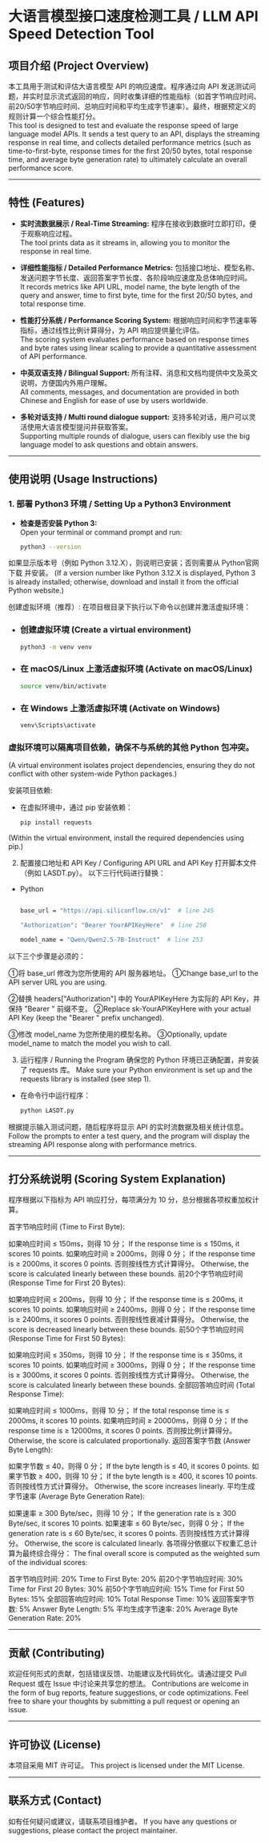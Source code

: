 # 大语言模型接口速度检测工具 / LLM API Speed Detection Tool

## 项目介绍 (Project Overview)
本工具用于测试和评估大语言模型 API 的响应速度。程序通过向 API 发送测试问题，并实时显示流式返回的响应，同时收集详细的性能指标（如首字节响应时间、前20/50字节响应时间、总响应时间和平均生成字节速率）。最终，根据预定义的规则计算一个综合性能打分。  
This tool is designed to test and evaluate the response speed of large language model APIs. It sends a test query to an API, displays the streaming response in real time, and collects detailed performance metrics (such as time-to-first-byte, response times for the first 20/50 bytes, total response time, and average byte generation rate) to ultimately calculate an overall performance score.

---

## 特性 (Features)
- **实时流数据展示 / Real-Time Streaming:** 程序在接收到数据时立即打印，便于观察响应过程。  
  The tool prints data as it streams in, allowing you to monitor the response in real time.
  
- **详细性能指标 / Detailed Performance Metrics:** 包括接口地址、模型名称、发送问题字节长度、返回答案字节长度、各阶段响应速度及总体响应时间。  
  It records metrics like API URL, model name, the byte length of the query and answer, time to first byte, time for the first 20/50 bytes, and total response time.
  
- **性能打分系统 / Performance Scoring System:** 根据响应时间和字节速率等指标，通过线性比例计算得分，为 API 响应提供量化评估。  
  The scoring system evaluates performance based on response times and byte rates using linear scaling to provide a quantitative assessment of API performance.
  
- **中英双语支持 / Bilingual Support:** 所有注释、消息和文档均提供中文及英文说明，方便国内外用户理解。  
  All comments, messages, and documentation are provided in both Chinese and English for ease of use by users worldwide.

- **多轮对话支持 / Multi round dialogue support:** 支持多轮对话，用户可以灵活使用大语言模型提问并获取答案。  
  Supporting multiple rounds of dialogue, users can flexibly use the big language model to ask questions and obtain answers.
  
---

## 使用说明 (Usage Instructions)

### 1. 部署 Python3 环境 / Setting Up a Python3 Environment
- **检查是否安装 Python 3:**  
  Open your terminal or command prompt and run:
  ```bash
  python3 --version
如果显示版本号（例如 Python 3.12.X），则说明已安装；否则需要从 Python官网下载 并安装。
(If a version number like Python 3.12.X is displayed, Python 3 is already installed; otherwise, download and install it from the official Python website.)

创建虚拟环境（推荐）:
在项目根目录下执行以下命令以创建并激活虚拟环境：

- ### 创建虚拟环境 (Create a virtual environment)
  ```bash
  python3 -m venv venv
- ### 在 macOS/Linux 上激活虚拟环境 (Activate on macOS/Linux)
  ```bash
  source venv/bin/activate
- ### 在 Windows 上激活虚拟环境 (Activate on Windows)
  ```bash
  venv\Scripts\activate
### 虚拟环境可以隔离项目依赖，确保不与系统的其他 Python 包冲突。
(A virtual environment isolates project dependencies, ensuring they do not conflict with other system-wide Python packages.)

安装项目依赖:
- 在虚拟环境中，通过 pip 安装依赖：
  ```bash
  pip install requests
(Within the virtual environment, install the required dependencies using pip.)

2. 配置接口地址和 API Key / Configuring API URL and API Key
打开脚本文件（例如 LASDT.py）。
以下三行代码进行替换：

- Python
  ```bash

  base_url = "https://api.siliconflow.cn/v1"  # line 245

  "Authorization": "Bearer YourAPIKeyHere"  # line 250

  model_name = "Qwen/Qwen2.5-7B-Instruct"  # line 253

以下三个步骤是必须的：

①将 base_url 修改为您所使用的 API 服务器地址。
①Change base_url to the API server URL you are using.

②替换 headers["Authorization"] 中的 YourAPIKeyHere 为实际的 API Key，并保持 "Bearer " 前缀不变。
②Replace sk-YourAPIKeyHere with your actual API Key (keep the "Bearer " prefix unchanged).

③修改 model_name 为您所使用的模型名称。
③Optionally, update model_name to match the model you wish to call.

3. 运行程序 / Running the Program
确保您的 Python 环境已正确配置，并安装了 requests 库。
Make sure your Python environment is set up and the requests library is installed (see step 1).
- 在命令行中运行程序：

  ```bash
  python LASDT.py

根据提示输入测试问题，随后程序将显示 API 的实时流数据及相关统计信息。
Follow the prompts to enter a test query, and the program will display the streaming API response along with performance metrics.

---

## 打分系统说明 (Scoring System Explanation)
程序根据以下指标为 API 响应打分，每项满分为 10 分，总分根据各项权重加权计算。

首字节响应时间 (Time to First Byte):

如果响应时间 ≤ 150ms，则得 10 分；
If the response time is ≤ 150ms, it scores 10 points.
如果响应时间 ≥ 2000ms，则得 0 分；
If the response time is ≥ 2000ms, it scores 0 points.
否则按线性方式计算得分。
Otherwise, the score is calculated linearly between these bounds.
前20个字节响应时间 (Response Time for First 20 Bytes):

如果响应时间 ≤ 200ms，则得 10 分；
If the response time is ≤ 200ms, it scores 10 points.
如果响应时间 ≥ 2400ms，则得 0 分；
If the response time is ≥ 2400ms, it scores 0 points.
否则按线性衰减计算得分。
Otherwise, the score is decreased linearly between these bounds.
前50个字节响应时间 (Response Time for First 50 Bytes):

如果响应时间 ≤ 350ms，则得 10 分；
If the response time is ≤ 350ms, it scores 10 points.
如果响应时间 ≥ 3000ms，则得 0 分；
If the response time is ≥ 3000ms, it scores 0 points.
否则按线性方式计算得分。
Otherwise, the score is calculated linearly between these bounds.
全部回答响应时间 (Total Response Time):

如果响应时间 ≤ 1000ms，则得 10 分；
If the total response time is ≤ 2000ms, it scores 10 points.
如果响应时间 ≥ 20000ms，则得 0 分；
If the response time is ≥ 12000ms, it scores 0 points.
否则按比例计算得分。
Otherwise, the score is calculated proportionally.
返回答案字节数 (Answer Byte Length):

如果字节数 ≤ 40，则得 0 分；
If the byte length is ≤ 40, it scores 0 points.
如果字节数 ≥ 400，则得 10 分；
If the byte length is ≥ 400, it scores 10 points.
否则按线性方式计算得分。
Otherwise, the score increases linearly.
平均生成字节速率 (Average Byte Generation Rate):

如果速率 ≥ 300 Byte/sec，则得 10 分；
If the generation rate is ≥ 300 Byte/sec, it scores 10 points.
如果速率 ≤ 60 Byte/sec，则得 0 分；
If the generation rate is ≤ 60 Byte/sec, it scores 0 points.
否则按线性方式计算得分。
Otherwise, the score is calculated linearly.
各项得分依据以下权重汇总计算为最终综合得分：
The final overall score is computed as the weighted sum of the individual scores:

首字节响应时间: 20%
Time to First Byte: 20%
前20个字节响应时间: 30%
Time for First 20 Bytes: 30%
前50个字节响应时间: 15%
Time for First 50 Bytes: 15%
全部回答响应时间: 10%
Total Response Time: 10%
返回答案字节数: 5%
Answer Byte Length: 5%
平均生成字节速率: 20%
Average Byte Generation Rate: 20%

---

## 贡献 (Contributing)
欢迎任何形式的贡献，包括错误反馈、功能建议及代码优化。请通过提交 Pull Request 或在 Issue 中讨论来共享您的想法。
Contributions are welcome in the form of bug reports, feature suggestions, or code optimizations. Feel free to share your thoughts by submitting a pull request or opening an issue.

---

## 许可协议 (License)
本项目采用 MIT 许可证。
This project is licensed under the MIT License.

---

## 联系方式 (Contact)
如有任何疑问或建议，请联系项目维护者。
If you have any questions or suggestions, please contact the project maintainer.
```
